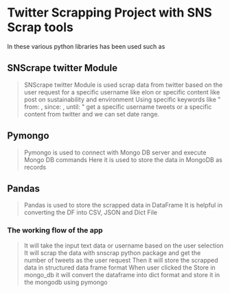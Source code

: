# Twitter Scrapping Project with SNS Scrap tools
In these various python libraries has been used such as 

## SNScrape twitter Module
> SNScrape twitter Module is used scrap data from twitter based on the user request for a specific username like elon or specific content like post on sustainability and environment
> Using specific keywords like " from: , since: , until: " get a specific username tweets or a specific content from twitter and we can set date range.

## Pymongo
>Pymongo is used to connect with Mongo DB server and execute Mongo DB commands
>Here it is used to store the data in MongoDB as records

## Pandas
>Pandas is used to store the scrapped data in DataFrame
>It is helpful in converting the DF into CSV, JSON and Dict File


### The working flow of the app
>It will take the input text data or username based on the user selection 
>It will scrap the data with snscrap python package and get the number of tweets as the user request
>Then it will store the scrapped data in structured data frame format
>When user clicked the Store in mongo_db it will convert the dataframe into dict format and store it in the mongodb using pymongo


